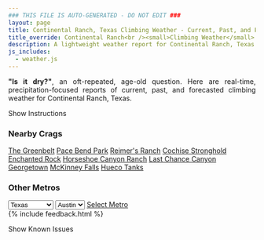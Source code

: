 ```yaml
---
### THIS FILE IS AUTO-GENERATED - DO NOT EDIT ###
layout: page
title: Continental Ranch, Texas Climbing Weather - Current, Past, and Forecasted Report
title_override: Continental Ranch<br /><small>Climbing Weather</small>
description: A lightweight weather report for Continental Ranch, Texas. Optimized for slow internet connections.
js_includes:
  - weather.js
---
```


<section class="measure center lh-copy f5-ns f6 ph2 mv4" style="text-align: justify;">
<strong>"Is it dry?"</strong>, an oft-repeated, age-old question. Here are real-time,
precipitation-focused reports of current, past, and forecasted climbing weather for Continental Ranch, Texas.
</section>

<p id="settings-toggle" class="mw5 b center tc hover-light-red black-70 pointer">Show Instructions</p>
<section id="settings" class="overflow-hidden" style="display:none;">
    <div class="mv2 ph2 center">
        <div class="fn f6 tc pv2">
            <p class="measure lh-copy center"><strong>Show/hide hourly forecasts</strong> by clicking the desired day.</p>
            <hr class="mw5 p0 mv2 o-60 b0 bt b--light-red light-red bg-light-red">
            <p class="measure lh-copy center"><strong>Current and Past conditions</strong> are measured by the nearest weather station. <strong>Forecast conditions</strong> are calculated and polled separately.</p>
            <hr class="mw5 p0 mv2 o-60 b0 bt b--light-red light-red bg-light-red">
            <p class="measure lh-copy center"><strong>Having issues?</strong> Try <a id="clear-cache" class="no-underline relative fancy-link light-red hover-light-red" href="#">clearing the local cache</a>.</p>
            <hr class="mw5 p0 mv2 o-60 b0 bt b--light-red light-red bg-light-red">
            <p class="measure lh-copy center">Weather data sourced from <a class="no-underline fancy-link relative light-red" target="_blank" href="https://www.weather.gov/documentation/services-web-api">weather.gov</a>.</p>
        </div>
    </div>
</section>
<section id="weather" data-crag="continental-ranch-texas" class="mv4-ns mv3 ph2 center"></section>
<section id="nearby" class="tc lh-copy">
  <h3>Nearby Crags</h3>
<a class="nowrap no-underline fancy-link relative light-red mh3" href="/crags/the-greenbelt-texas-weather.html">The Greenbelt</a>
<a class="nowrap no-underline fancy-link relative light-red mh3" href="/crags/pace-bend-park-texas-weather.html">Pace Bend Park</a>
<a class="nowrap no-underline fancy-link relative light-red mh3" href="/crags/reimers-ranch-texas-weather.html">Reimer's Ranch</a>
<a class="nowrap no-underline fancy-link relative light-red mh3" href="/crags/cochise-stronghold-arizona-weather.html">Cochise Stronghold</a>
<a class="nowrap no-underline fancy-link relative light-red mh3" href="/crags/enchanted-rock-texas-weather.html">Enchanted Rock</a>
<a class="nowrap no-underline fancy-link relative light-red mh3" href="/crags/horseshoe-canyon-ranch-arkansas-weather.html">Horseshoe Canyon Ranch</a>
<a class="nowrap no-underline fancy-link relative light-red mh3" href="/crags/last-chance-canyon-new-mexico-weather.html">Last Chance Canyon</a>
<a class="nowrap no-underline fancy-link relative light-red mh3" href="/crags/georgetown-texas-weather.html">Georgetown</a>
<a class="nowrap no-underline fancy-link relative light-red mh3" href="/crags/mckinney-falls-texas-weather.html">McKinney Falls</a>
<a class="nowrap no-underline fancy-link relative light-red mh3" href="/crags/hueco-tanks-texas-weather.html">Hueco Tanks</a>
</section>
<section id="nearby" class="tc lh-copy">
  <h3>Other Metros</h3>
  <select class="ma1 bg-near-white pa2" id="stateSel">
    <option value="Texas" selected>Texas</option>
    <option value="Washington">Washington</option>
    <option value="Colorado">Colorado</option>
    <option value="Tennessee">Tennessee</option>
    <option value="Utah">Utah</option>
    <option value="California">California</option>
  </select>
  <select class="ma1 bg-near-white pa2" id="citySel">
    <option value="Austin" selected>Austin</option>
  </select>
  <a id="selectMetro" class="f6 link dim ph3 pv2 ma1 dib white bg-light-red" href="/crags/austin-texas-weather.html">Select Metro</a>
  <script>
    var states = [];
    states["Texas"] = "Austin"
    states["Washington"] = "Seattle"
    states["Colorado"] = "Denver"
    states["Tennessee"] = "Nashville"
    states["Utah"] = "Salt Lake City"
    states["California"] = "San Francisco|Los Angeles"
  </script>
</section>
{% include feedback.html %}
<p id="issues-toggle" class="mw5 b center tc hover-light-red black-70 pointer">Show Known Issues</p>
<section id="issues" class="overflow-hidden tc f6">
</section>

<script>
  var weekly_EWX_14_74 = {"updated":"2022-01-08T08:23:56+00:00","units":"us","forecastGenerator":"BaselineForecastGenerator","generatedAt":"2022-01-08T08:47:08+00:00","updateTime":"2022-01-08T08:23:56+00:00","validTimes":"2022-01-08T02:00:00+00:00/P8DT6H","elevation":{"unitCode":"wmoUnit:m","value":405.0792},"periods":[{"number":1,"name":"Overnight","startTime":"2022-01-08T02:00:00-06:00","endTime":"2022-01-08T06:00:00-06:00","isDaytime":false,"temperature":42,"temperatureUnit":"F","temperatureTrend":null,"windSpeed":"5 to 10 mph","windDirection":"SE","icon":"https://api.weather.gov/icons/land/night/bkn?size=medium","shortForecast":"Mostly Cloudy","detailedForecast":"Mostly cloudy, with a low around 42. Southeast wind 5 to 10 mph, with gusts as high as 20 mph."},{"number":2,"name":"Saturday","startTime":"2022-01-08T06:00:00-06:00","endTime":"2022-01-08T18:00:00-06:00","isDaytime":true,"temperature":72,"temperatureUnit":"F","temperatureTrend":null,"windSpeed":"0 to 5 mph","windDirection":"SSE","icon":"https://api.weather.gov/icons/land/day/sct?size=medium","shortForecast":"Mostly Sunny","detailedForecast":"Mostly sunny, with a high near 72. South southeast wind 0 to 5 mph."},{"number":3,"name":"Saturday Night","startTime":"2022-01-08T18:00:00-06:00","endTime":"2022-01-09T06:00:00-06:00","isDaytime":false,"temperature":43,"temperatureUnit":"F","temperatureTrend":null,"windSpeed":"0 to 5 mph","windDirection":"ENE","icon":"https://api.weather.gov/icons/land/night/sct?size=medium","shortForecast":"Partly Cloudy","detailedForecast":"Partly cloudy, with a low around 43. East northeast wind 0 to 5 mph."},{"number":4,"name":"Sunday","startTime":"2022-01-09T06:00:00-06:00","endTime":"2022-01-09T18:00:00-06:00","isDaytime":true,"temperature":66,"temperatureUnit":"F","temperatureTrend":null,"windSpeed":"5 to 15 mph","windDirection":"NNW","icon":"https://api.weather.gov/icons/land/day/sct?size=medium","shortForecast":"Mostly Sunny","detailedForecast":"Mostly sunny, with a high near 66. North northwest wind 5 to 15 mph, with gusts as high as 25 mph."},{"number":5,"name":"Sunday Night","startTime":"2022-01-09T18:00:00-06:00","endTime":"2022-01-10T06:00:00-06:00","isDaytime":false,"temperature":38,"temperatureUnit":"F","temperatureTrend":null,"windSpeed":"10 to 15 mph","windDirection":"N","icon":"https://api.weather.gov/icons/land/night/bkn?size=medium","shortForecast":"Mostly Cloudy","detailedForecast":"Mostly cloudy, with a low around 38. North wind 10 to 15 mph, with gusts as high as 20 mph."},{"number":6,"name":"Monday","startTime":"2022-01-10T06:00:00-06:00","endTime":"2022-01-10T18:00:00-06:00","isDaytime":true,"temperature":59,"temperatureUnit":"F","temperatureTrend":null,"windSpeed":"5 to 10 mph","windDirection":"N","icon":"https://api.weather.gov/icons/land/day/bkn?size=medium","shortForecast":"Partly Sunny","detailedForecast":"Partly sunny, with a high near 59. North wind 5 to 10 mph."},{"number":7,"name":"Monday Night","startTime":"2022-01-10T18:00:00-06:00","endTime":"2022-01-11T06:00:00-06:00","isDaytime":false,"temperature":36,"temperatureUnit":"F","temperatureTrend":null,"windSpeed":"5 mph","windDirection":"ENE","icon":"https://api.weather.gov/icons/land/night/sct?size=medium","shortForecast":"Partly Cloudy","detailedForecast":"Partly cloudy, with a low around 36. East northeast wind around 5 mph."},{"number":8,"name":"Tuesday","startTime":"2022-01-11T06:00:00-06:00","endTime":"2022-01-11T18:00:00-06:00","isDaytime":true,"temperature":60,"temperatureUnit":"F","temperatureTrend":null,"windSpeed":"5 to 15 mph","windDirection":"ESE","icon":"https://api.weather.gov/icons/land/day/bkn?size=medium","shortForecast":"Partly Sunny","detailedForecast":"Partly sunny, with a high near 60. East southeast wind 5 to 15 mph, with gusts as high as 25 mph."},{"number":9,"name":"Tuesday Night","startTime":"2022-01-11T18:00:00-06:00","endTime":"2022-01-12T06:00:00-06:00","isDaytime":false,"temperature":41,"temperatureUnit":"F","temperatureTrend":null,"windSpeed":"10 to 15 mph","windDirection":"SE","icon":"https://api.weather.gov/icons/land/night/bkn?size=medium","shortForecast":"Mostly Cloudy","detailedForecast":"Mostly cloudy, with a low around 41. Southeast wind 10 to 15 mph, with gusts as high as 20 mph."},{"number":10,"name":"Wednesday","startTime":"2022-01-12T06:00:00-06:00","endTime":"2022-01-12T18:00:00-06:00","isDaytime":true,"temperature":64,"temperatureUnit":"F","temperatureTrend":null,"windSpeed":"10 to 15 mph","windDirection":"SE","icon":"https://api.weather.gov/icons/land/day/bkn/rain_showers,20?size=medium","shortForecast":"Partly Sunny then Slight Chance Rain Showers","detailedForecast":"A slight chance of rain showers after noon. Partly sunny, with a high near 64. Chance of precipitation is 20%."},{"number":11,"name":"Wednesday Night","startTime":"2022-01-12T18:00:00-06:00","endTime":"2022-01-13T06:00:00-06:00","isDaytime":false,"temperature":49,"temperatureUnit":"F","temperatureTrend":null,"windSpeed":"5 to 10 mph","windDirection":"SE","icon":"https://api.weather.gov/icons/land/night/rain_showers,20?size=medium","shortForecast":"Slight Chance Rain Showers","detailedForecast":"A slight chance of rain showers. Mostly cloudy, with a low around 49. Chance of precipitation is 20%."},{"number":12,"name":"Thursday","startTime":"2022-01-13T06:00:00-06:00","endTime":"2022-01-13T18:00:00-06:00","isDaytime":true,"temperature":68,"temperatureUnit":"F","temperatureTrend":null,"windSpeed":"5 to 10 mph","windDirection":"SSE","icon":"https://api.weather.gov/icons/land/day/rain_showers,20/sct?size=medium","shortForecast":"Slight Chance Rain Showers then Mostly Sunny","detailedForecast":"A slight chance of rain showers before noon. Mostly sunny, with a high near 68. Chance of precipitation is 20%."},{"number":13,"name":"Thursday Night","startTime":"2022-01-13T18:00:00-06:00","endTime":"2022-01-14T06:00:00-06:00","isDaytime":false,"temperature":44,"temperatureUnit":"F","temperatureTrend":null,"windSpeed":"5 to 10 mph","windDirection":"SSW","icon":"https://api.weather.gov/icons/land/night/sct?size=medium","shortForecast":"Partly Cloudy","detailedForecast":"Partly cloudy, with a low around 44."},{"number":14,"name":"Friday","startTime":"2022-01-14T06:00:00-06:00","endTime":"2022-01-14T18:00:00-06:00","isDaytime":true,"temperature":72,"temperatureUnit":"F","temperatureTrend":null,"windSpeed":"5 to 10 mph","windDirection":"NW","icon":"https://api.weather.gov/icons/land/day/sct?size=medium","shortForecast":"Mostly Sunny","detailedForecast":"Mostly sunny, with a high near 72."}]}
  var hourly_EWX_14_74 = {"@context":["https://geojson.org/geojson-ld/geojson-context.jsonld",{"@version":"1.1","wx":"https://api.weather.gov/ontology#","geo":"http://www.opengis.net/ont/geosparql#","unit":"http://codes.wmo.int/common/unit/","@vocab":"https://api.weather.gov/ontology#"}],"type":"Feature","geometry":{"type":"Polygon","coordinates":[[[-101.4416929,29.8089287],[-101.4404477,29.7862003],[-101.414287,29.787277500000002],[-101.41552730000001,29.810006],[-101.4416929,29.8089287]]]},"properties":{"updated":"2022-01-08T08:23:56+00:00","units":"us","forecastGenerator":"HourlyForecastGenerator","generatedAt":"2022-01-08T08:47:09+00:00","updateTime":"2022-01-08T08:23:56+00:00","validTimes":"2022-01-08T02:00:00+00:00/P8DT6H","elevation":{"unitCode":"wmoUnit:m","value":405.0792},"periods":[{"number":1,"name":"","startTime":"2022-01-08T02:00:00-06:00","endTime":"2022-01-08T03:00:00-06:00","isDaytime":false,"temperature":44,"temperatureUnit":"F","temperatureTrend":null,"windSpeed":"10 mph","windDirection":"SE","icon":"https://api.weather.gov/icons/land/night/bkn?size=small","shortForecast":"Mostly Cloudy","detailedForecast":""},{"number":2,"name":"","startTime":"2022-01-08T03:00:00-06:00","endTime":"2022-01-08T04:00:00-06:00","isDaytime":false,"temperature":43,"temperatureUnit":"F","temperatureTrend":null,"windSpeed":"10 mph","windDirection":"SE","icon":"https://api.weather.gov/icons/land/night/bkn?size=small","shortForecast":"Mostly Cloudy","detailedForecast":""},{"number":3,"name":"","startTime":"2022-01-08T04:00:00-06:00","endTime":"2022-01-08T05:00:00-06:00","isDaytime":false,"temperature":44,"temperatureUnit":"F","temperatureTrend":null,"windSpeed":"10 mph","windDirection":"SE","icon":"https://api.weather.gov/icons/land/night/bkn?size=small","shortForecast":"Mostly Cloudy","detailedForecast":""},{"number":4,"name":"","startTime":"2022-01-08T05:00:00-06:00","endTime":"2022-01-08T06:00:00-06:00","isDaytime":false,"temperature":44,"temperatureUnit":"F","temperatureTrend":null,"windSpeed":"5 mph","windDirection":"ESE","icon":"https://api.weather.gov/icons/land/night/bkn?size=small","shortForecast":"Mostly Cloudy","detailedForecast":""},{"number":5,"name":"","startTime":"2022-01-08T06:00:00-06:00","endTime":"2022-01-08T07:00:00-06:00","isDaytime":true,"temperature":44,"temperatureUnit":"F","temperatureTrend":null,"windSpeed":"5 mph","windDirection":"E","icon":"https://api.weather.gov/icons/land/day/bkn?size=small","shortForecast":"Mostly Cloudy","detailedForecast":""},{"number":6,"name":"","startTime":"2022-01-08T07:00:00-06:00","endTime":"2022-01-08T08:00:00-06:00","isDaytime":true,"temperature":44,"temperatureUnit":"F","temperatureTrend":null,"windSpeed":"5 mph","windDirection":"E","icon":"https://api.weather.gov/icons/land/day/bkn?size=small","shortForecast":"Mostly Cloudy","detailedForecast":""},{"number":7,"name":"","startTime":"2022-01-08T08:00:00-06:00","endTime":"2022-01-08T09:00:00-06:00","isDaytime":true,"temperature":44,"temperatureUnit":"F","temperatureTrend":null,"windSpeed":"5 mph","windDirection":"N","icon":"https://api.weather.gov/icons/land/day/bkn?size=small","shortForecast":"Mostly Cloudy","detailedForecast":""},{"number":8,"name":"","startTime":"2022-01-08T09:00:00-06:00","endTime":"2022-01-08T10:00:00-06:00","isDaytime":true,"temperature":46,"temperatureUnit":"F","temperatureTrend":null,"windSpeed":"5 mph","windDirection":"S","icon":"https://api.weather.gov/icons/land/day/bkn?size=small","shortForecast":"Partly Sunny","detailedForecast":""},{"number":9,"name":"","startTime":"2022-01-08T10:00:00-06:00","endTime":"2022-01-08T11:00:00-06:00","isDaytime":true,"temperature":48,"temperatureUnit":"F","temperatureTrend":null,"windSpeed":"0 mph","windDirection":"SSE","icon":"https://api.weather.gov/icons/land/day/bkn?size=small","shortForecast":"Mostly Cloudy","detailedForecast":""},{"number":10,"name":"","startTime":"2022-01-08T11:00:00-06:00","endTime":"2022-01-08T12:00:00-06:00","isDaytime":true,"temperature":52,"temperatureUnit":"F","temperatureTrend":null,"windSpeed":"5 mph","windDirection":"S","icon":"https://api.weather.gov/icons/land/day/bkn?size=small","shortForecast":"Partly Sunny","detailedForecast":""},{"number":11,"name":"","startTime":"2022-01-08T12:00:00-06:00","endTime":"2022-01-08T13:00:00-06:00","isDaytime":true,"temperature":57,"temperatureUnit":"F","temperatureTrend":null,"windSpeed":"5 mph","windDirection":"S","icon":"https://api.weather.gov/icons/land/day/few?size=small","shortForecast":"Sunny","detailedForecast":""},{"number":12,"name":"","startTime":"2022-01-08T13:00:00-06:00","endTime":"2022-01-08T14:00:00-06:00","isDaytime":true,"temperature":62,"temperatureUnit":"F","temperatureTrend":null,"windSpeed":"5 mph","windDirection":"S","icon":"https://api.weather.gov/icons/land/day/few?size=small","shortForecast":"Sunny","detailedForecast":""},{"number":13,"name":"","startTime":"2022-01-08T14:00:00-06:00","endTime":"2022-01-08T15:00:00-06:00","isDaytime":true,"temperature":65,"temperatureUnit":"F","temperatureTrend":null,"windSpeed":"5 mph","windDirection":"S","icon":"https://api.weather.gov/icons/land/day/few?size=small","shortForecast":"Sunny","detailedForecast":""},{"number":14,"name":"","startTime":"2022-01-08T15:00:00-06:00","endTime":"2022-01-08T16:00:00-06:00","isDaytime":true,"temperature":69,"temperatureUnit":"F","temperatureTrend":null,"windSpeed":"5 mph","windDirection":"S","icon":"https://api.weather.gov/icons/land/day/few?size=small","shortForecast":"Sunny","detailedForecast":""},{"number":15,"name":"","startTime":"2022-01-08T16:00:00-06:00","endTime":"2022-01-08T17:00:00-06:00","isDaytime":true,"temperature":71,"temperatureUnit":"F","temperatureTrend":null,"windSpeed":"5 mph","windDirection":"SSE","icon":"https://api.weather.gov/icons/land/day/sct?size=small","shortForecast":"Mostly Sunny","detailedForecast":""},{"number":16,"name":"","startTime":"2022-01-08T17:00:00-06:00","endTime":"2022-01-08T18:00:00-06:00","isDaytime":true,"temperature":70,"temperatureUnit":"F","temperatureTrend":null,"windSpeed":"5 mph","windDirection":"SSE","icon":"https://api.weather.gov/icons/land/day/sct?size=small","shortForecast":"Mostly Sunny","detailedForecast":""},{"number":17,"name":"","startTime":"2022-01-08T18:00:00-06:00","endTime":"2022-01-08T19:00:00-06:00","isDaytime":false,"temperature":66,"temperatureUnit":"F","temperatureTrend":null,"windSpeed":"5 mph","windDirection":"SSE","icon":"https://api.weather.gov/icons/land/night/few?size=small","shortForecast":"Mostly Clear","detailedForecast":""},{"number":18,"name":"","startTime":"2022-01-08T19:00:00-06:00","endTime":"2022-01-08T20:00:00-06:00","isDaytime":false,"temperature":61,"temperatureUnit":"F","temperatureTrend":null,"windSpeed":"0 mph","windDirection":"SSE","icon":"https://api.weather.gov/icons/land/night/few?size=small","shortForecast":"Mostly Clear","detailedForecast":""},{"number":19,"name":"","startTime":"2022-01-08T20:00:00-06:00","endTime":"2022-01-08T21:00:00-06:00","isDaytime":false,"temperature":59,"temperatureUnit":"F","temperatureTrend":null,"windSpeed":"0 mph","windDirection":"SE","icon":"https://api.weather.gov/icons/land/night/few?size=small","shortForecast":"Mostly Clear","detailedForecast":""},{"number":20,"name":"","startTime":"2022-01-08T21:00:00-06:00","endTime":"2022-01-08T22:00:00-06:00","isDaytime":false,"temperature":57,"temperatureUnit":"F","temperatureTrend":null,"windSpeed":"5 mph","windDirection":"SE","icon":"https://api.weather.gov/icons/land/night/few?size=small","shortForecast":"Mostly Clear","detailedForecast":""},{"number":21,"name":"","startTime":"2022-01-08T22:00:00-06:00","endTime":"2022-01-08T23:00:00-06:00","isDaytime":false,"temperature":55,"temperatureUnit":"F","temperatureTrend":null,"windSpeed":"0 mph","windDirection":"ESE","icon":"https://api.weather.gov/icons/land/night/few?size=small","shortForecast":"Mostly Clear","detailedForecast":""},{"number":22,"name":"","startTime":"2022-01-08T23:00:00-06:00","endTime":"2022-01-09T00:00:00-06:00","isDaytime":false,"temperature":53,"temperatureUnit":"F","temperatureTrend":null,"windSpeed":"5 mph","windDirection":"E","icon":"https://api.weather.gov/icons/land/night/few?size=small","shortForecast":"Mostly Clear","detailedForecast":""},{"number":23,"name":"","startTime":"2022-01-09T00:00:00-06:00","endTime":"2022-01-09T01:00:00-06:00","isDaytime":false,"temperature":50,"temperatureUnit":"F","temperatureTrend":null,"windSpeed":"0 mph","windDirection":"ENE","icon":"https://api.weather.gov/icons/land/night/few?size=small","shortForecast":"Mostly Clear","detailedForecast":""},{"number":24,"name":"","startTime":"2022-01-09T01:00:00-06:00","endTime":"2022-01-09T02:00:00-06:00","isDaytime":false,"temperature":48,"temperatureUnit":"F","temperatureTrend":null,"windSpeed":"0 mph","windDirection":"NE","icon":"https://api.weather.gov/icons/land/night/few?size=small","shortForecast":"Mostly Clear","detailedForecast":""},{"number":25,"name":"","startTime":"2022-01-09T02:00:00-06:00","endTime":"2022-01-09T03:00:00-06:00","isDaytime":false,"temperature":48,"temperatureUnit":"F","temperatureTrend":null,"windSpeed":"0 mph","windDirection":"N","icon":"https://api.weather.gov/icons/land/night/few?size=small","shortForecast":"Mostly Clear","detailedForecast":""},{"number":26,"name":"","startTime":"2022-01-09T03:00:00-06:00","endTime":"2022-01-09T04:00:00-06:00","isDaytime":false,"temperature":47,"temperatureUnit":"F","temperatureTrend":null,"windSpeed":"5 mph","windDirection":"N","icon":"https://api.weather.gov/icons/land/night/sct?size=small","shortForecast":"Partly Cloudy","detailedForecast":""},{"number":27,"name":"","startTime":"2022-01-09T04:00:00-06:00","endTime":"2022-01-09T05:00:00-06:00","isDaytime":false,"temperature":47,"temperatureUnit":"F","temperatureTrend":null,"windSpeed":"5 mph","windDirection":"N","icon":"https://api.weather.gov/icons/land/night/sct?size=small","shortForecast":"Partly Cloudy","detailedForecast":""},{"number":28,"name":"","startTime":"2022-01-09T05:00:00-06:00","endTime":"2022-01-09T06:00:00-06:00","isDaytime":false,"temperature":44,"temperatureUnit":"F","temperatureTrend":null,"windSpeed":"5 mph","windDirection":"N","icon":"https://api.weather.gov/icons/land/night/sct?size=small","shortForecast":"Partly Cloudy","detailedForecast":""},{"number":29,"name":"","startTime":"2022-01-09T06:00:00-06:00","endTime":"2022-01-09T07:00:00-06:00","isDaytime":true,"temperature":44,"temperatureUnit":"F","temperatureTrend":null,"windSpeed":"5 mph","windDirection":"NNW","icon":"https://api.weather.gov/icons/land/day/sct?size=small","shortForecast":"Mostly Sunny","detailedForecast":""},{"number":30,"name":"","startTime":"2022-01-09T07:00:00-06:00","endTime":"2022-01-09T08:00:00-06:00","isDaytime":true,"temperature":43,"temperatureUnit":"F","temperatureTrend":null,"windSpeed":"5 mph","windDirection":"NW","icon":"https://api.weather.gov/icons/land/day/bkn?size=small","shortForecast":"Partly Sunny","detailedForecast":""},{"number":31,"name":"","startTime":"2022-01-09T08:00:00-06:00","endTime":"2022-01-09T09:00:00-06:00","isDaytime":true,"temperature":44,"temperatureUnit":"F","temperatureTrend":null,"windSpeed":"5 mph","windDirection":"NNW","icon":"https://api.weather.gov/icons/land/day/sct?size=small","shortForecast":"Mostly Sunny","detailedForecast":""},{"number":32,"name":"","startTime":"2022-01-09T09:00:00-06:00","endTime":"2022-01-09T10:00:00-06:00","isDaytime":true,"temperature":48,"temperatureUnit":"F","temperatureTrend":null,"windSpeed":"5 mph","windDirection":"NNW","icon":"https://api.weather.gov/icons/land/day/sct?size=small","shortForecast":"Mostly Sunny","detailedForecast":""},{"number":33,"name":"","startTime":"2022-01-09T10:00:00-06:00","endTime":"2022-01-09T11:00:00-06:00","isDaytime":true,"temperature":55,"temperatureUnit":"F","temperatureTrend":null,"windSpeed":"10 mph","windDirection":"NNW","icon":"https://api.weather.gov/icons/land/day/few?size=small","shortForecast":"Sunny","detailedForecast":""},{"number":34,"name":"","startTime":"2022-01-09T11:00:00-06:00","endTime":"2022-01-09T12:00:00-06:00","isDaytime":true,"temperature":60,"temperatureUnit":"F","temperatureTrend":null,"windSpeed":"15 mph","windDirection":"N","icon":"https://api.weather.gov/icons/land/day/sct?size=small","shortForecast":"Mostly Sunny","detailedForecast":""},{"number":35,"name":"","startTime":"2022-01-09T12:00:00-06:00","endTime":"2022-01-09T13:00:00-06:00","isDaytime":true,"temperature":63,"temperatureUnit":"F","temperatureTrend":null,"windSpeed":"15 mph","windDirection":"N","icon":"https://api.weather.gov/icons/land/day/sct?size=small","shortForecast":"Mostly Sunny","detailedForecast":""},{"number":36,"name":"","startTime":"2022-01-09T13:00:00-06:00","endTime":"2022-01-09T14:00:00-06:00","isDaytime":true,"temperature":65,"temperatureUnit":"F","temperatureTrend":null,"windSpeed":"15 mph","windDirection":"N","icon":"https://api.weather.gov/icons/land/day/sct?size=small","shortForecast":"Mostly Sunny","detailedForecast":""},{"number":37,"name":"","startTime":"2022-01-09T14:00:00-06:00","endTime":"2022-01-09T15:00:00-06:00","isDaytime":true,"temperature":66,"temperatureUnit":"F","temperatureTrend":null,"windSpeed":"15 mph","windDirection":"N","icon":"https://api.weather.gov/icons/land/day/sct?size=small","shortForecast":"Mostly Sunny","detailedForecast":""},{"number":38,"name":"","startTime":"2022-01-09T15:00:00-06:00","endTime":"2022-01-09T16:00:00-06:00","isDaytime":true,"temperature":66,"temperatureUnit":"F","temperatureTrend":null,"windSpeed":"15 mph","windDirection":"N","icon":"https://api.weather.gov/icons/land/day/sct?size=small","shortForecast":"Mostly Sunny","detailedForecast":""},{"number":39,"name":"","startTime":"2022-01-09T16:00:00-06:00","endTime":"2022-01-09T17:00:00-06:00","isDaytime":true,"temperature":65,"temperatureUnit":"F","temperatureTrend":null,"windSpeed":"15 mph","windDirection":"N","icon":"https://api.weather.gov/icons/land/day/sct?size=small","shortForecast":"Mostly Sunny","detailedForecast":""},{"number":40,"name":"","startTime":"2022-01-09T17:00:00-06:00","endTime":"2022-01-09T18:00:00-06:00","isDaytime":true,"temperature":62,"temperatureUnit":"F","temperatureTrend":null,"windSpeed":"15 mph","windDirection":"N","icon":"https://api.weather.gov/icons/land/day/sct?size=small","shortForecast":"Mostly Sunny","detailedForecast":""},{"number":41,"name":"","startTime":"2022-01-09T18:00:00-06:00","endTime":"2022-01-09T19:00:00-06:00","isDaytime":false,"temperature":57,"temperatureUnit":"F","temperatureTrend":null,"windSpeed":"15 mph","windDirection":"N","icon":"https://api.weather.gov/icons/land/night/sct?size=small","shortForecast":"Partly Cloudy","detailedForecast":""},{"number":42,"name":"","startTime":"2022-01-09T19:00:00-06:00","endTime":"2022-01-09T20:00:00-06:00","isDaytime":false,"temperature":54,"temperatureUnit":"F","temperatureTrend":null,"windSpeed":"15 mph","windDirection":"N","icon":"https://api.weather.gov/icons/land/night/sct?size=small","shortForecast":"Partly Cloudy","detailedForecast":""},{"number":43,"name":"","startTime":"2022-01-09T20:00:00-06:00","endTime":"2022-01-09T21:00:00-06:00","isDaytime":false,"temperature":52,"temperatureUnit":"F","temperatureTrend":null,"windSpeed":"15 mph","windDirection":"N","icon":"https://api.weather.gov/icons/land/night/sct?size=small","shortForecast":"Partly Cloudy","detailedForecast":""},{"number":44,"name":"","startTime":"2022-01-09T21:00:00-06:00","endTime":"2022-01-09T22:00:00-06:00","isDaytime":false,"temperature":49,"temperatureUnit":"F","temperatureTrend":null,"windSpeed":"10 mph","windDirection":"N","icon":"https://api.weather.gov/icons/land/night/sct?size=small","shortForecast":"Partly Cloudy","detailedForecast":""},{"number":45,"name":"","startTime":"2022-01-09T22:00:00-06:00","endTime":"2022-01-09T23:00:00-06:00","isDaytime":false,"temperature":47,"temperatureUnit":"F","temperatureTrend":null,"windSpeed":"10 mph","windDirection":"N","icon":"https://api.weather.gov/icons/land/night/sct?size=small","shortForecast":"Partly Cloudy","detailedForecast":""},{"number":46,"name":"","startTime":"2022-01-09T23:00:00-06:00","endTime":"2022-01-10T00:00:00-06:00","isDaytime":false,"temperature":45,"temperatureUnit":"F","temperatureTrend":null,"windSpeed":"10 mph","windDirection":"N","icon":"https://api.weather.gov/icons/land/night/sct?size=small","shortForecast":"Partly Cloudy","detailedForecast":""},{"number":47,"name":"","startTime":"2022-01-10T00:00:00-06:00","endTime":"2022-01-10T01:00:00-06:00","isDaytime":false,"temperature":44,"temperatureUnit":"F","temperatureTrend":null,"windSpeed":"10 mph","windDirection":"N","icon":"https://api.weather.gov/icons/land/night/sct?size=small","shortForecast":"Partly Cloudy","detailedForecast":""},{"number":48,"name":"","startTime":"2022-01-10T01:00:00-06:00","endTime":"2022-01-10T02:00:00-06:00","isDaytime":false,"temperature":42,"temperatureUnit":"F","temperatureTrend":null,"windSpeed":"10 mph","windDirection":"N","icon":"https://api.weather.gov/icons/land/night/bkn?size=small","shortForecast":"Mostly Cloudy","detailedForecast":""},{"number":49,"name":"","startTime":"2022-01-10T02:00:00-06:00","endTime":"2022-01-10T03:00:00-06:00","isDaytime":false,"temperature":41,"temperatureUnit":"F","temperatureTrend":null,"windSpeed":"10 mph","windDirection":"N","icon":"https://api.weather.gov/icons/land/night/bkn?size=small","shortForecast":"Mostly Cloudy","detailedForecast":""},{"number":50,"name":"","startTime":"2022-01-10T03:00:00-06:00","endTime":"2022-01-10T04:00:00-06:00","isDaytime":false,"temperature":40,"temperatureUnit":"F","temperatureTrend":null,"windSpeed":"10 mph","windDirection":"NNW","icon":"https://api.weather.gov/icons/land/night/bkn?size=small","shortForecast":"Mostly Cloudy","detailedForecast":""},{"number":51,"name":"","startTime":"2022-01-10T04:00:00-06:00","endTime":"2022-01-10T05:00:00-06:00","isDaytime":false,"temperature":40,"temperatureUnit":"F","temperatureTrend":null,"windSpeed":"10 mph","windDirection":"NNW","icon":"https://api.weather.gov/icons/land/night/bkn?size=small","shortForecast":"Mostly Cloudy","detailedForecast":""},{"number":52,"name":"","startTime":"2022-01-10T05:00:00-06:00","endTime":"2022-01-10T06:00:00-06:00","isDaytime":false,"temperature":39,"temperatureUnit":"F","temperatureTrend":null,"windSpeed":"10 mph","windDirection":"NNW","icon":"https://api.weather.gov/icons/land/night/bkn?size=small","shortForecast":"Mostly Cloudy","detailedForecast":""},{"number":53,"name":"","startTime":"2022-01-10T06:00:00-06:00","endTime":"2022-01-10T07:00:00-06:00","isDaytime":true,"temperature":39,"temperatureUnit":"F","temperatureTrend":null,"windSpeed":"10 mph","windDirection":"NNW","icon":"https://api.weather.gov/icons/land/day/bkn?size=small","shortForecast":"Partly Sunny","detailedForecast":""},{"number":54,"name":"","startTime":"2022-01-10T07:00:00-06:00","endTime":"2022-01-10T08:00:00-06:00","isDaytime":true,"temperature":39,"temperatureUnit":"F","temperatureTrend":null,"windSpeed":"10 mph","windDirection":"NNW","icon":"https://api.weather.gov/icons/land/day/bkn?size=small","shortForecast":"Partly Sunny","detailedForecast":""},{"number":55,"name":"","startTime":"2022-01-10T08:00:00-06:00","endTime":"2022-01-10T09:00:00-06:00","isDaytime":true,"temperature":39,"temperatureUnit":"F","temperatureTrend":null,"windSpeed":"10 mph","windDirection":"NNW","icon":"https://api.weather.gov/icons/land/day/bkn?size=small","shortForecast":"Partly Sunny","detailedForecast":""},{"number":56,"name":"","startTime":"2022-01-10T09:00:00-06:00","endTime":"2022-01-10T10:00:00-06:00","isDaytime":true,"temperature":41,"temperatureUnit":"F","temperatureTrend":null,"windSpeed":"10 mph","windDirection":"NNW","icon":"https://api.weather.gov/icons/land/day/bkn?size=small","shortForecast":"Partly Sunny","detailedForecast":""},{"number":57,"name":"","startTime":"2022-01-10T10:00:00-06:00","endTime":"2022-01-10T11:00:00-06:00","isDaytime":true,"temperature":43,"temperatureUnit":"F","temperatureTrend":null,"windSpeed":"10 mph","windDirection":"NNW","icon":"https://api.weather.gov/icons/land/day/bkn?size=small","shortForecast":"Partly Sunny","detailedForecast":""},{"number":58,"name":"","startTime":"2022-01-10T11:00:00-06:00","endTime":"2022-01-10T12:00:00-06:00","isDaytime":true,"temperature":47,"temperatureUnit":"F","temperatureTrend":null,"windSpeed":"10 mph","windDirection":"N","icon":"https://api.weather.gov/icons/land/day/bkn?size=small","shortForecast":"Partly Sunny","detailedForecast":""},{"number":59,"name":"","startTime":"2022-01-10T12:00:00-06:00","endTime":"2022-01-10T13:00:00-06:00","isDaytime":true,"temperature":50,"temperatureUnit":"F","temperatureTrend":null,"windSpeed":"10 mph","windDirection":"N","icon":"https://api.weather.gov/icons/land/day/bkn?size=small","shortForecast":"Partly Sunny","detailedForecast":""},{"number":60,"name":"","startTime":"2022-01-10T13:00:00-06:00","endTime":"2022-01-10T14:00:00-06:00","isDaytime":true,"temperature":53,"temperatureUnit":"F","temperatureTrend":null,"windSpeed":"10 mph","windDirection":"N","icon":"https://api.weather.gov/icons/land/day/bkn?size=small","shortForecast":"Partly Sunny","detailedForecast":""},{"number":61,"name":"","startTime":"2022-01-10T14:00:00-06:00","endTime":"2022-01-10T15:00:00-06:00","isDaytime":true,"temperature":55,"temperatureUnit":"F","temperatureTrend":null,"windSpeed":"10 mph","windDirection":"N","icon":"https://api.weather.gov/icons/land/day/sct?size=small","shortForecast":"Mostly Sunny","detailedForecast":""},{"number":62,"name":"","startTime":"2022-01-10T15:00:00-06:00","endTime":"2022-01-10T16:00:00-06:00","isDaytime":true,"temperature":56,"temperatureUnit":"F","temperatureTrend":null,"windSpeed":"10 mph","windDirection":"NNE","icon":"https://api.weather.gov/icons/land/day/sct?size=small","shortForecast":"Mostly Sunny","detailedForecast":""},{"number":63,"name":"","startTime":"2022-01-10T16:00:00-06:00","endTime":"2022-01-10T17:00:00-06:00","isDaytime":true,"temperature":56,"temperatureUnit":"F","temperatureTrend":null,"windSpeed":"5 mph","windDirection":"NNE","icon":"https://api.weather.gov/icons/land/day/sct?size=small","shortForecast":"Mostly Sunny","detailedForecast":""},{"number":64,"name":"","startTime":"2022-01-10T17:00:00-06:00","endTime":"2022-01-10T18:00:00-06:00","isDaytime":true,"temperature":55,"temperatureUnit":"F","temperatureTrend":null,"windSpeed":"5 mph","windDirection":"NE","icon":"https://api.weather.gov/icons/land/day/sct?size=small","shortForecast":"Mostly Sunny","detailedForecast":""},{"number":65,"name":"","startTime":"2022-01-10T18:00:00-06:00","endTime":"2022-01-10T19:00:00-06:00","isDaytime":false,"temperature":54,"temperatureUnit":"F","temperatureTrend":null,"windSpeed":"5 mph","windDirection":"NE","icon":"https://api.weather.gov/icons/land/night/sct?size=small","shortForecast":"Partly Cloudy","detailedForecast":""},{"number":66,"name":"","startTime":"2022-01-10T19:00:00-06:00","endTime":"2022-01-10T20:00:00-06:00","isDaytime":false,"temperature":52,"temperatureUnit":"F","temperatureTrend":null,"windSpeed":"5 mph","windDirection":"NE","icon":"https://api.weather.gov/icons/land/night/sct?size=small","shortForecast":"Partly Cloudy","detailedForecast":""},{"number":67,"name":"","startTime":"2022-01-10T20:00:00-06:00","endTime":"2022-01-10T21:00:00-06:00","isDaytime":false,"temperature":50,"temperatureUnit":"F","temperatureTrend":null,"windSpeed":"5 mph","windDirection":"ENE","icon":"https://api.weather.gov/icons/land/night/sct?size=small","shortForecast":"Partly Cloudy","detailedForecast":""},{"number":68,"name":"","startTime":"2022-01-10T21:00:00-06:00","endTime":"2022-01-10T22:00:00-06:00","isDaytime":false,"temperature":48,"temperatureUnit":"F","temperatureTrend":null,"windSpeed":"5 mph","windDirection":"ENE","icon":"https://api.weather.gov/icons/land/night/sct?size=small","shortForecast":"Partly Cloudy","detailedForecast":""},{"number":69,"name":"","startTime":"2022-01-10T22:00:00-06:00","endTime":"2022-01-10T23:00:00-06:00","isDaytime":false,"temperature":46,"temperatureUnit":"F","temperatureTrend":null,"windSpeed":"5 mph","windDirection":"ENE","icon":"https://api.weather.gov/icons/land/night/sct?size=small","shortForecast":"Partly Cloudy","detailedForecast":""},{"number":70,"name":"","startTime":"2022-01-10T23:00:00-06:00","endTime":"2022-01-11T00:00:00-06:00","isDaytime":false,"temperature":45,"temperatureUnit":"F","temperatureTrend":null,"windSpeed":"5 mph","windDirection":"E","icon":"https://api.weather.gov/icons/land/night/sct?size=small","shortForecast":"Partly Cloudy","detailedForecast":""},{"number":71,"name":"","startTime":"2022-01-11T00:00:00-06:00","endTime":"2022-01-11T01:00:00-06:00","isDaytime":false,"temperature":43,"temperatureUnit":"F","temperatureTrend":null,"windSpeed":"5 mph","windDirection":"E","icon":"https://api.weather.gov/icons/land/night/sct?size=small","shortForecast":"Partly Cloudy","detailedForecast":""},{"number":72,"name":"","startTime":"2022-01-11T01:00:00-06:00","endTime":"2022-01-11T02:00:00-06:00","isDaytime":false,"temperature":42,"temperatureUnit":"F","temperatureTrend":null,"windSpeed":"5 mph","windDirection":"E","icon":"https://api.weather.gov/icons/land/night/sct?size=small","shortForecast":"Partly Cloudy","detailedForecast":""},{"number":73,"name":"","startTime":"2022-01-11T02:00:00-06:00","endTime":"2022-01-11T03:00:00-06:00","isDaytime":false,"temperature":40,"temperatureUnit":"F","temperatureTrend":null,"windSpeed":"5 mph","windDirection":"E","icon":"https://api.weather.gov/icons/land/night/sct?size=small","shortForecast":"Partly Cloudy","detailedForecast":""},{"number":74,"name":"","startTime":"2022-01-11T03:00:00-06:00","endTime":"2022-01-11T04:00:00-06:00","isDaytime":false,"temperature":39,"temperatureUnit":"F","temperatureTrend":null,"windSpeed":"5 mph","windDirection":"E","icon":"https://api.weather.gov/icons/land/night/sct?size=small","shortForecast":"Partly Cloudy","detailedForecast":""},{"number":75,"name":"","startTime":"2022-01-11T04:00:00-06:00","endTime":"2022-01-11T05:00:00-06:00","isDaytime":false,"temperature":38,"temperatureUnit":"F","temperatureTrend":null,"windSpeed":"5 mph","windDirection":"E","icon":"https://api.weather.gov/icons/land/night/sct?size=small","shortForecast":"Partly Cloudy","detailedForecast":""},{"number":76,"name":"","startTime":"2022-01-11T05:00:00-06:00","endTime":"2022-01-11T06:00:00-06:00","isDaytime":false,"temperature":37,"temperatureUnit":"F","temperatureTrend":null,"windSpeed":"5 mph","windDirection":"E","icon":"https://api.weather.gov/icons/land/night/bkn?size=small","shortForecast":"Mostly Cloudy","detailedForecast":""},{"number":77,"name":"","startTime":"2022-01-11T06:00:00-06:00","endTime":"2022-01-11T07:00:00-06:00","isDaytime":true,"temperature":37,"temperatureUnit":"F","temperatureTrend":null,"windSpeed":"5 mph","windDirection":"E","icon":"https://api.weather.gov/icons/land/day/bkn?size=small","shortForecast":"Partly Sunny","detailedForecast":""},{"number":78,"name":"","startTime":"2022-01-11T07:00:00-06:00","endTime":"2022-01-11T08:00:00-06:00","isDaytime":true,"temperature":38,"temperatureUnit":"F","temperatureTrend":null,"windSpeed":"5 mph","windDirection":"ESE","icon":"https://api.weather.gov/icons/land/day/bkn?size=small","shortForecast":"Partly Sunny","detailedForecast":""},{"number":79,"name":"","startTime":"2022-01-11T08:00:00-06:00","endTime":"2022-01-11T09:00:00-06:00","isDaytime":true,"temperature":39,"temperatureUnit":"F","temperatureTrend":null,"windSpeed":"5 mph","windDirection":"ESE","icon":"https://api.weather.gov/icons/land/day/bkn?size=small","shortForecast":"Partly Sunny","detailedForecast":""},{"number":80,"name":"","startTime":"2022-01-11T09:00:00-06:00","endTime":"2022-01-11T10:00:00-06:00","isDaytime":true,"temperature":41,"temperatureUnit":"F","temperatureTrend":null,"windSpeed":"10 mph","windDirection":"ESE","icon":"https://api.weather.gov/icons/land/day/sct?size=small","shortForecast":"Mostly Sunny","detailedForecast":""},{"number":81,"name":"","startTime":"2022-01-11T10:00:00-06:00","endTime":"2022-01-11T11:00:00-06:00","isDaytime":true,"temperature":44,"temperatureUnit":"F","temperatureTrend":null,"windSpeed":"10 mph","windDirection":"SE","icon":"https://api.weather.gov/icons/land/day/sct?size=small","shortForecast":"Mostly Sunny","detailedForecast":""},{"number":82,"name":"","startTime":"2022-01-11T11:00:00-06:00","endTime":"2022-01-11T12:00:00-06:00","isDaytime":true,"temperature":48,"temperatureUnit":"F","temperatureTrend":null,"windSpeed":"15 mph","windDirection":"SE","icon":"https://api.weather.gov/icons/land/day/sct?size=small","shortForecast":"Mostly Sunny","detailedForecast":""},{"number":83,"name":"","startTime":"2022-01-11T12:00:00-06:00","endTime":"2022-01-11T13:00:00-06:00","isDaytime":true,"temperature":52,"temperatureUnit":"F","temperatureTrend":null,"windSpeed":"15 mph","windDirection":"SE","icon":"https://api.weather.gov/icons/land/day/sct?size=small","shortForecast":"Mostly Sunny","detailedForecast":""},{"number":84,"name":"","startTime":"2022-01-11T13:00:00-06:00","endTime":"2022-01-11T14:00:00-06:00","isDaytime":true,"temperature":55,"temperatureUnit":"F","temperatureTrend":null,"windSpeed":"15 mph","windDirection":"SE","icon":"https://api.weather.gov/icons/land/day/sct?size=small","shortForecast":"Mostly Sunny","detailedForecast":""},{"number":85,"name":"","startTime":"2022-01-11T14:00:00-06:00","endTime":"2022-01-11T15:00:00-06:00","isDaytime":true,"temperature":57,"temperatureUnit":"F","temperatureTrend":null,"windSpeed":"15 mph","windDirection":"SE","icon":"https://api.weather.gov/icons/land/day/sct?size=small","shortForecast":"Mostly Sunny","detailedForecast":""},{"number":86,"name":"","startTime":"2022-01-11T15:00:00-06:00","endTime":"2022-01-11T16:00:00-06:00","isDaytime":true,"temperature":58,"temperatureUnit":"F","temperatureTrend":null,"windSpeed":"15 mph","windDirection":"SE","icon":"https://api.weather.gov/icons/land/day/sct?size=small","shortForecast":"Mostly Sunny","detailedForecast":""},{"number":87,"name":"","startTime":"2022-01-11T16:00:00-06:00","endTime":"2022-01-11T17:00:00-06:00","isDaytime":true,"temperature":57,"temperatureUnit":"F","temperatureTrend":null,"windSpeed":"15 mph","windDirection":"SE","icon":"https://api.weather.gov/icons/land/day/sct?size=small","shortForecast":"Mostly Sunny","detailedForecast":""},{"number":88,"name":"","startTime":"2022-01-11T17:00:00-06:00","endTime":"2022-01-11T18:00:00-06:00","isDaytime":true,"temperature":56,"temperatureUnit":"F","temperatureTrend":null,"windSpeed":"15 mph","windDirection":"SE","icon":"https://api.weather.gov/icons/land/day/bkn?size=small","shortForecast":"Partly Sunny","detailedForecast":""},{"number":89,"name":"","startTime":"2022-01-11T18:00:00-06:00","endTime":"2022-01-11T19:00:00-06:00","isDaytime":false,"temperature":54,"temperatureUnit":"F","temperatureTrend":null,"windSpeed":"15 mph","windDirection":"SE","icon":"https://api.weather.gov/icons/land/night/bkn?size=small","shortForecast":"Mostly Cloudy","detailedForecast":""},{"number":90,"name":"","startTime":"2022-01-11T19:00:00-06:00","endTime":"2022-01-11T20:00:00-06:00","isDaytime":false,"temperature":52,"temperatureUnit":"F","temperatureTrend":null,"windSpeed":"15 mph","windDirection":"SE","icon":"https://api.weather.gov/icons/land/night/bkn?size=small","shortForecast":"Mostly Cloudy","detailedForecast":""},{"number":91,"name":"","startTime":"2022-01-11T20:00:00-06:00","endTime":"2022-01-11T21:00:00-06:00","isDaytime":false,"temperature":51,"temperatureUnit":"F","temperatureTrend":null,"windSpeed":"15 mph","windDirection":"SE","icon":"https://api.weather.gov/icons/land/night/bkn?size=small","shortForecast":"Mostly Cloudy","detailedForecast":""},{"number":92,"name":"","startTime":"2022-01-11T21:00:00-06:00","endTime":"2022-01-11T22:00:00-06:00","isDaytime":false,"temperature":50,"temperatureUnit":"F","temperatureTrend":null,"windSpeed":"15 mph","windDirection":"SE","icon":"https://api.weather.gov/icons/land/night/bkn?size=small","shortForecast":"Mostly Cloudy","detailedForecast":""},{"number":93,"name":"","startTime":"2022-01-11T22:00:00-06:00","endTime":"2022-01-11T23:00:00-06:00","isDaytime":false,"temperature":48,"temperatureUnit":"F","temperatureTrend":null,"windSpeed":"15 mph","windDirection":"SE","icon":"https://api.weather.gov/icons/land/night/bkn?size=small","shortForecast":"Mostly Cloudy","detailedForecast":""},{"number":94,"name":"","startTime":"2022-01-11T23:00:00-06:00","endTime":"2022-01-12T00:00:00-06:00","isDaytime":false,"temperature":47,"temperatureUnit":"F","temperatureTrend":null,"windSpeed":"10 mph","windDirection":"SE","icon":"https://api.weather.gov/icons/land/night/bkn?size=small","shortForecast":"Mostly Cloudy","detailedForecast":""},{"number":95,"name":"","startTime":"2022-01-12T00:00:00-06:00","endTime":"2022-01-12T01:00:00-06:00","isDaytime":false,"temperature":46,"temperatureUnit":"F","temperatureTrend":null,"windSpeed":"10 mph","windDirection":"SE","icon":"https://api.weather.gov/icons/land/night/bkn?size=small","shortForecast":"Mostly Cloudy","detailedForecast":""},{"number":96,"name":"","startTime":"2022-01-12T01:00:00-06:00","endTime":"2022-01-12T02:00:00-06:00","isDaytime":false,"temperature":46,"temperatureUnit":"F","temperatureTrend":null,"windSpeed":"10 mph","windDirection":"SE","icon":"https://api.weather.gov/icons/land/night/bkn?size=small","shortForecast":"Mostly Cloudy","detailedForecast":""},{"number":97,"name":"","startTime":"2022-01-12T02:00:00-06:00","endTime":"2022-01-12T03:00:00-06:00","isDaytime":false,"temperature":45,"temperatureUnit":"F","temperatureTrend":null,"windSpeed":"10 mph","windDirection":"SE","icon":"https://api.weather.gov/icons/land/night/bkn?size=small","shortForecast":"Mostly Cloudy","detailedForecast":""},{"number":98,"name":"","startTime":"2022-01-12T03:00:00-06:00","endTime":"2022-01-12T04:00:00-06:00","isDaytime":false,"temperature":44,"temperatureUnit":"F","temperatureTrend":null,"windSpeed":"10 mph","windDirection":"SE","icon":"https://api.weather.gov/icons/land/night/bkn?size=small","shortForecast":"Mostly Cloudy","detailedForecast":""},{"number":99,"name":"","startTime":"2022-01-12T04:00:00-06:00","endTime":"2022-01-12T05:00:00-06:00","isDaytime":false,"temperature":43,"temperatureUnit":"F","temperatureTrend":null,"windSpeed":"10 mph","windDirection":"SE","icon":"https://api.weather.gov/icons/land/night/bkn?size=small","shortForecast":"Mostly Cloudy","detailedForecast":""},{"number":100,"name":"","startTime":"2022-01-12T05:00:00-06:00","endTime":"2022-01-12T06:00:00-06:00","isDaytime":false,"temperature":42,"temperatureUnit":"F","temperatureTrend":null,"windSpeed":"10 mph","windDirection":"SE","icon":"https://api.weather.gov/icons/land/night/bkn?size=small","shortForecast":"Mostly Cloudy","detailedForecast":""},{"number":101,"name":"","startTime":"2022-01-12T06:00:00-06:00","endTime":"2022-01-12T07:00:00-06:00","isDaytime":true,"temperature":42,"temperatureUnit":"F","temperatureTrend":null,"windSpeed":"10 mph","windDirection":"SE","icon":"https://api.weather.gov/icons/land/day/bkn?size=small","shortForecast":"Partly Sunny","detailedForecast":""},{"number":102,"name":"","startTime":"2022-01-12T07:00:00-06:00","endTime":"2022-01-12T08:00:00-06:00","isDaytime":true,"temperature":42,"temperatureUnit":"F","temperatureTrend":null,"windSpeed":"10 mph","windDirection":"SE","icon":"https://api.weather.gov/icons/land/day/bkn?size=small","shortForecast":"Partly Sunny","detailedForecast":""},{"number":103,"name":"","startTime":"2022-01-12T08:00:00-06:00","endTime":"2022-01-12T09:00:00-06:00","isDaytime":true,"temperature":42,"temperatureUnit":"F","temperatureTrend":null,"windSpeed":"10 mph","windDirection":"SE","icon":"https://api.weather.gov/icons/land/day/bkn?size=small","shortForecast":"Partly Sunny","detailedForecast":""},{"number":104,"name":"","startTime":"2022-01-12T09:00:00-06:00","endTime":"2022-01-12T10:00:00-06:00","isDaytime":true,"temperature":44,"temperatureUnit":"F","temperatureTrend":null,"windSpeed":"10 mph","windDirection":"SE","icon":"https://api.weather.gov/icons/land/day/bkn?size=small","shortForecast":"Partly Sunny","detailedForecast":""},{"number":105,"name":"","startTime":"2022-01-12T10:00:00-06:00","endTime":"2022-01-12T11:00:00-06:00","isDaytime":true,"temperature":47,"temperatureUnit":"F","temperatureTrend":null,"windSpeed":"10 mph","windDirection":"SE","icon":"https://api.weather.gov/icons/land/day/bkn?size=small","shortForecast":"Partly Sunny","detailedForecast":""},{"number":106,"name":"","startTime":"2022-01-12T11:00:00-06:00","endTime":"2022-01-12T12:00:00-06:00","isDaytime":true,"temperature":51,"temperatureUnit":"F","temperatureTrend":null,"windSpeed":"10 mph","windDirection":"SSE","icon":"https://api.weather.gov/icons/land/day/bkn?size=small","shortForecast":"Partly Sunny","detailedForecast":""},{"number":107,"name":"","startTime":"2022-01-12T12:00:00-06:00","endTime":"2022-01-12T13:00:00-06:00","isDaytime":true,"temperature":55,"temperatureUnit":"F","temperatureTrend":null,"windSpeed":"10 mph","windDirection":"SSE","icon":"https://api.weather.gov/icons/land/day/rain_showers?size=small","shortForecast":"Slight Chance Rain Showers","detailedForecast":""},{"number":108,"name":"","startTime":"2022-01-12T13:00:00-06:00","endTime":"2022-01-12T14:00:00-06:00","isDaytime":true,"temperature":58,"temperatureUnit":"F","temperatureTrend":null,"windSpeed":"15 mph","windDirection":"SSE","icon":"https://api.weather.gov/icons/land/day/rain_showers?size=small","shortForecast":"Slight Chance Rain Showers","detailedForecast":""},{"number":109,"name":"","startTime":"2022-01-12T14:00:00-06:00","endTime":"2022-01-12T15:00:00-06:00","isDaytime":true,"temperature":61,"temperatureUnit":"F","temperatureTrend":null,"windSpeed":"15 mph","windDirection":"SE","icon":"https://api.weather.gov/icons/land/day/rain_showers?size=small","shortForecast":"Slight Chance Rain Showers","detailedForecast":""},{"number":110,"name":"","startTime":"2022-01-12T15:00:00-06:00","endTime":"2022-01-12T16:00:00-06:00","isDaytime":true,"temperature":62,"temperatureUnit":"F","temperatureTrend":null,"windSpeed":"15 mph","windDirection":"SE","icon":"https://api.weather.gov/icons/land/day/rain_showers?size=small","shortForecast":"Slight Chance Rain Showers","detailedForecast":""},{"number":111,"name":"","startTime":"2022-01-12T16:00:00-06:00","endTime":"2022-01-12T17:00:00-06:00","isDaytime":true,"temperature":62,"temperatureUnit":"F","temperatureTrend":null,"windSpeed":"15 mph","windDirection":"SE","icon":"https://api.weather.gov/icons/land/day/rain_showers?size=small","shortForecast":"Slight Chance Rain Showers","detailedForecast":""},{"number":112,"name":"","startTime":"2022-01-12T17:00:00-06:00","endTime":"2022-01-12T18:00:00-06:00","isDaytime":true,"temperature":61,"temperatureUnit":"F","temperatureTrend":null,"windSpeed":"10 mph","windDirection":"SE","icon":"https://api.weather.gov/icons/land/day/rain_showers?size=small","shortForecast":"Slight Chance Rain Showers","detailedForecast":""},{"number":113,"name":"","startTime":"2022-01-12T18:00:00-06:00","endTime":"2022-01-12T19:00:00-06:00","isDaytime":false,"temperature":60,"temperatureUnit":"F","temperatureTrend":null,"windSpeed":"10 mph","windDirection":"SE","icon":"https://api.weather.gov/icons/land/night/rain_showers?size=small","shortForecast":"Slight Chance Rain Showers","detailedForecast":""},{"number":114,"name":"","startTime":"2022-01-12T19:00:00-06:00","endTime":"2022-01-12T20:00:00-06:00","isDaytime":false,"temperature":58,"temperatureUnit":"F","temperatureTrend":null,"windSpeed":"10 mph","windDirection":"SE","icon":"https://api.weather.gov/icons/land/night/rain_showers?size=small","shortForecast":"Slight Chance Rain Showers","detailedForecast":""},{"number":115,"name":"","startTime":"2022-01-12T20:00:00-06:00","endTime":"2022-01-12T21:00:00-06:00","isDaytime":false,"temperature":56,"temperatureUnit":"F","temperatureTrend":null,"windSpeed":"10 mph","windDirection":"SE","icon":"https://api.weather.gov/icons/land/night/rain_showers?size=small","shortForecast":"Slight Chance Rain Showers","detailedForecast":""},{"number":116,"name":"","startTime":"2022-01-12T21:00:00-06:00","endTime":"2022-01-12T22:00:00-06:00","isDaytime":false,"temperature":55,"temperatureUnit":"F","temperatureTrend":null,"windSpeed":"10 mph","windDirection":"SE","icon":"https://api.weather.gov/icons/land/night/rain_showers?size=small","shortForecast":"Slight Chance Rain Showers","detailedForecast":""},{"number":117,"name":"","startTime":"2022-01-12T22:00:00-06:00","endTime":"2022-01-12T23:00:00-06:00","isDaytime":false,"temperature":54,"temperatureUnit":"F","temperatureTrend":null,"windSpeed":"10 mph","windDirection":"SE","icon":"https://api.weather.gov/icons/land/night/rain_showers?size=small","shortForecast":"Slight Chance Rain Showers","detailedForecast":""},{"number":118,"name":"","startTime":"2022-01-12T23:00:00-06:00","endTime":"2022-01-13T00:00:00-06:00","isDaytime":false,"temperature":53,"temperatureUnit":"F","temperatureTrend":null,"windSpeed":"5 mph","windDirection":"SE","icon":"https://api.weather.gov/icons/land/night/rain_showers?size=small","shortForecast":"Slight Chance Rain Showers","detailedForecast":""},{"number":119,"name":"","startTime":"2022-01-13T00:00:00-06:00","endTime":"2022-01-13T01:00:00-06:00","isDaytime":false,"temperature":52,"temperatureUnit":"F","temperatureTrend":null,"windSpeed":"5 mph","windDirection":"SE","icon":"https://api.weather.gov/icons/land/night/rain_showers?size=small","shortForecast":"Slight Chance Rain Showers","detailedForecast":""},{"number":120,"name":"","startTime":"2022-01-13T01:00:00-06:00","endTime":"2022-01-13T02:00:00-06:00","isDaytime":false,"temperature":52,"temperatureUnit":"F","temperatureTrend":null,"windSpeed":"5 mph","windDirection":"SE","icon":"https://api.weather.gov/icons/land/night/rain_showers?size=small","shortForecast":"Slight Chance Rain Showers","detailedForecast":""},{"number":121,"name":"","startTime":"2022-01-13T02:00:00-06:00","endTime":"2022-01-13T03:00:00-06:00","isDaytime":false,"temperature":51,"temperatureUnit":"F","temperatureTrend":null,"windSpeed":"5 mph","windDirection":"SE","icon":"https://api.weather.gov/icons/land/night/rain_showers?size=small","shortForecast":"Slight Chance Rain Showers","detailedForecast":""},{"number":122,"name":"","startTime":"2022-01-13T03:00:00-06:00","endTime":"2022-01-13T04:00:00-06:00","isDaytime":false,"temperature":50,"temperatureUnit":"F","temperatureTrend":null,"windSpeed":"5 mph","windDirection":"SE","icon":"https://api.weather.gov/icons/land/night/rain_showers?size=small","shortForecast":"Slight Chance Rain Showers","detailedForecast":""},{"number":123,"name":"","startTime":"2022-01-13T04:00:00-06:00","endTime":"2022-01-13T05:00:00-06:00","isDaytime":false,"temperature":50,"temperatureUnit":"F","temperatureTrend":null,"windSpeed":"5 mph","windDirection":"SE","icon":"https://api.weather.gov/icons/land/night/rain_showers?size=small","shortForecast":"Slight Chance Rain Showers","detailedForecast":""},{"number":124,"name":"","startTime":"2022-01-13T05:00:00-06:00","endTime":"2022-01-13T06:00:00-06:00","isDaytime":false,"temperature":50,"temperatureUnit":"F","temperatureTrend":null,"windSpeed":"5 mph","windDirection":"ESE","icon":"https://api.weather.gov/icons/land/night/rain_showers?size=small","shortForecast":"Slight Chance Rain Showers","detailedForecast":""},{"number":125,"name":"","startTime":"2022-01-13T06:00:00-06:00","endTime":"2022-01-13T07:00:00-06:00","isDaytime":true,"temperature":50,"temperatureUnit":"F","temperatureTrend":null,"windSpeed":"5 mph","windDirection":"ESE","icon":"https://api.weather.gov/icons/land/day/rain_showers?size=small","shortForecast":"Slight Chance Rain Showers","detailedForecast":""},{"number":126,"name":"","startTime":"2022-01-13T07:00:00-06:00","endTime":"2022-01-13T08:00:00-06:00","isDaytime":true,"temperature":51,"temperatureUnit":"F","temperatureTrend":null,"windSpeed":"5 mph","windDirection":"SE","icon":"https://api.weather.gov/icons/land/day/rain_showers?size=small","shortForecast":"Slight Chance Rain Showers","detailedForecast":""},{"number":127,"name":"","startTime":"2022-01-13T08:00:00-06:00","endTime":"2022-01-13T09:00:00-06:00","isDaytime":true,"temperature":51,"temperatureUnit":"F","temperatureTrend":null,"windSpeed":"5 mph","windDirection":"SSE","icon":"https://api.weather.gov/icons/land/day/rain_showers?size=small","shortForecast":"Slight Chance Rain Showers","detailedForecast":""},{"number":128,"name":"","startTime":"2022-01-13T09:00:00-06:00","endTime":"2022-01-13T10:00:00-06:00","isDaytime":true,"temperature":53,"temperatureUnit":"F","temperatureTrend":null,"windSpeed":"5 mph","windDirection":"S","icon":"https://api.weather.gov/icons/land/day/rain_showers?size=small","shortForecast":"Slight Chance Rain Showers","detailedForecast":""},{"number":129,"name":"","startTime":"2022-01-13T10:00:00-06:00","endTime":"2022-01-13T11:00:00-06:00","isDaytime":true,"temperature":55,"temperatureUnit":"F","temperatureTrend":null,"windSpeed":"5 mph","windDirection":"S","icon":"https://api.weather.gov/icons/land/day/rain_showers?size=small","shortForecast":"Slight Chance Rain Showers","detailedForecast":""},{"number":130,"name":"","startTime":"2022-01-13T11:00:00-06:00","endTime":"2022-01-13T12:00:00-06:00","isDaytime":true,"temperature":58,"temperatureUnit":"F","temperatureTrend":null,"windSpeed":"5 mph","windDirection":"S","icon":"https://api.weather.gov/icons/land/day/rain_showers?size=small","shortForecast":"Slight Chance Rain Showers","detailedForecast":""},{"number":131,"name":"","startTime":"2022-01-13T12:00:00-06:00","endTime":"2022-01-13T13:00:00-06:00","isDaytime":true,"temperature":60,"temperatureUnit":"F","temperatureTrend":null,"windSpeed":"5 mph","windDirection":"S","icon":"https://api.weather.gov/icons/land/day/sct?size=small","shortForecast":"Mostly Sunny","detailedForecast":""},{"number":132,"name":"","startTime":"2022-01-13T13:00:00-06:00","endTime":"2022-01-13T14:00:00-06:00","isDaytime":true,"temperature":63,"temperatureUnit":"F","temperatureTrend":null,"windSpeed":"10 mph","windDirection":"S","icon":"https://api.weather.gov/icons/land/day/sct?size=small","shortForecast":"Mostly Sunny","detailedForecast":""},{"number":133,"name":"","startTime":"2022-01-13T14:00:00-06:00","endTime":"2022-01-13T15:00:00-06:00","isDaytime":true,"temperature":66,"temperatureUnit":"F","temperatureTrend":null,"windSpeed":"10 mph","windDirection":"SSE","icon":"https://api.weather.gov/icons/land/day/sct?size=small","shortForecast":"Mostly Sunny","detailedForecast":""},{"number":134,"name":"","startTime":"2022-01-13T15:00:00-06:00","endTime":"2022-01-13T16:00:00-06:00","isDaytime":true,"temperature":67,"temperatureUnit":"F","temperatureTrend":null,"windSpeed":"10 mph","windDirection":"SSE","icon":"https://api.weather.gov/icons/land/day/sct?size=small","shortForecast":"Mostly Sunny","detailedForecast":""},{"number":135,"name":"","startTime":"2022-01-13T16:00:00-06:00","endTime":"2022-01-13T17:00:00-06:00","isDaytime":true,"temperature":67,"temperatureUnit":"F","temperatureTrend":null,"windSpeed":"10 mph","windDirection":"SSE","icon":"https://api.weather.gov/icons/land/day/sct?size=small","shortForecast":"Mostly Sunny","detailedForecast":""},{"number":136,"name":"","startTime":"2022-01-13T17:00:00-06:00","endTime":"2022-01-13T18:00:00-06:00","isDaytime":true,"temperature":65,"temperatureUnit":"F","temperatureTrend":null,"windSpeed":"10 mph","windDirection":"SE","icon":"https://api.weather.gov/icons/land/day/sct?size=small","shortForecast":"Mostly Sunny","detailedForecast":""},{"number":137,"name":"","startTime":"2022-01-13T18:00:00-06:00","endTime":"2022-01-13T19:00:00-06:00","isDaytime":false,"temperature":63,"temperatureUnit":"F","temperatureTrend":null,"windSpeed":"5 mph","windDirection":"SE","icon":"https://api.weather.gov/icons/land/night/sct?size=small","shortForecast":"Partly Cloudy","detailedForecast":""},{"number":138,"name":"","startTime":"2022-01-13T19:00:00-06:00","endTime":"2022-01-13T20:00:00-06:00","isDaytime":false,"temperature":61,"temperatureUnit":"F","temperatureTrend":null,"windSpeed":"5 mph","windDirection":"SE","icon":"https://api.weather.gov/icons/land/night/sct?size=small","shortForecast":"Partly Cloudy","detailedForecast":""},{"number":139,"name":"","startTime":"2022-01-13T20:00:00-06:00","endTime":"2022-01-13T21:00:00-06:00","isDaytime":false,"temperature":59,"temperatureUnit":"F","temperatureTrend":null,"windSpeed":"10 mph","windDirection":"SE","icon":"https://api.weather.gov/icons/land/night/sct?size=small","shortForecast":"Partly Cloudy","detailedForecast":""},{"number":140,"name":"","startTime":"2022-01-13T21:00:00-06:00","endTime":"2022-01-13T22:00:00-06:00","isDaytime":false,"temperature":57,"temperatureUnit":"F","temperatureTrend":null,"windSpeed":"10 mph","windDirection":"SE","icon":"https://api.weather.gov/icons/land/night/sct?size=small","shortForecast":"Partly Cloudy","detailedForecast":""},{"number":141,"name":"","startTime":"2022-01-13T22:00:00-06:00","endTime":"2022-01-13T23:00:00-06:00","isDaytime":false,"temperature":55,"temperatureUnit":"F","temperatureTrend":null,"windSpeed":"10 mph","windDirection":"SE","icon":"https://api.weather.gov/icons/land/night/sct?size=small","shortForecast":"Partly Cloudy","detailedForecast":""},{"number":142,"name":"","startTime":"2022-01-13T23:00:00-06:00","endTime":"2022-01-14T00:00:00-06:00","isDaytime":false,"temperature":54,"temperatureUnit":"F","temperatureTrend":null,"windSpeed":"10 mph","windDirection":"SSE","icon":"https://api.weather.gov/icons/land/night/sct?size=small","shortForecast":"Partly Cloudy","detailedForecast":""},{"number":143,"name":"","startTime":"2022-01-14T00:00:00-06:00","endTime":"2022-01-14T01:00:00-06:00","isDaytime":false,"temperature":52,"temperatureUnit":"F","temperatureTrend":null,"windSpeed":"10 mph","windDirection":"SSE","icon":"https://api.weather.gov/icons/land/night/sct?size=small","shortForecast":"Partly Cloudy","detailedForecast":""},{"number":144,"name":"","startTime":"2022-01-14T01:00:00-06:00","endTime":"2022-01-14T02:00:00-06:00","isDaytime":false,"temperature":50,"temperatureUnit":"F","temperatureTrend":null,"windSpeed":"10 mph","windDirection":"S","icon":"https://api.weather.gov/icons/land/night/sct?size=small","shortForecast":"Partly Cloudy","detailedForecast":""},{"number":145,"name":"","startTime":"2022-01-14T02:00:00-06:00","endTime":"2022-01-14T03:00:00-06:00","isDaytime":false,"temperature":49,"temperatureUnit":"F","temperatureTrend":null,"windSpeed":"5 mph","windDirection":"SW","icon":"https://api.weather.gov/icons/land/night/sct?size=small","shortForecast":"Partly Cloudy","detailedForecast":""},{"number":146,"name":"","startTime":"2022-01-14T03:00:00-06:00","endTime":"2022-01-14T04:00:00-06:00","isDaytime":false,"temperature":47,"temperatureUnit":"F","temperatureTrend":null,"windSpeed":"5 mph","windDirection":"WSW","icon":"https://api.weather.gov/icons/land/night/sct?size=small","shortForecast":"Partly Cloudy","detailedForecast":""},{"number":147,"name":"","startTime":"2022-01-14T04:00:00-06:00","endTime":"2022-01-14T05:00:00-06:00","isDaytime":false,"temperature":47,"temperatureUnit":"F","temperatureTrend":null,"windSpeed":"5 mph","windDirection":"W","icon":"https://api.weather.gov/icons/land/night/sct?size=small","shortForecast":"Partly Cloudy","detailedForecast":""},{"number":148,"name":"","startTime":"2022-01-14T05:00:00-06:00","endTime":"2022-01-14T06:00:00-06:00","isDaytime":false,"temperature":46,"temperatureUnit":"F","temperatureTrend":null,"windSpeed":"5 mph","windDirection":"WNW","icon":"https://api.weather.gov/icons/land/night/sct?size=small","shortForecast":"Partly Cloudy","detailedForecast":""},{"number":149,"name":"","startTime":"2022-01-14T06:00:00-06:00","endTime":"2022-01-14T07:00:00-06:00","isDaytime":true,"temperature":46,"temperatureUnit":"F","temperatureTrend":null,"windSpeed":"5 mph","windDirection":"NW","icon":"https://api.weather.gov/icons/land/day/sct?size=small","shortForecast":"Mostly Sunny","detailedForecast":""},{"number":150,"name":"","startTime":"2022-01-14T07:00:00-06:00","endTime":"2022-01-14T08:00:00-06:00","isDaytime":true,"temperature":46,"temperatureUnit":"F","temperatureTrend":null,"windSpeed":"5 mph","windDirection":"NW","icon":"https://api.weather.gov/icons/land/day/sct?size=small","shortForecast":"Mostly Sunny","detailedForecast":""},{"number":151,"name":"","startTime":"2022-01-14T08:00:00-06:00","endTime":"2022-01-14T09:00:00-06:00","isDaytime":true,"temperature":47,"temperatureUnit":"F","temperatureTrend":null,"windSpeed":"5 mph","windDirection":"NW","icon":"https://api.weather.gov/icons/land/day/sct?size=small","shortForecast":"Mostly Sunny","detailedForecast":""},{"number":152,"name":"","startTime":"2022-01-14T09:00:00-06:00","endTime":"2022-01-14T10:00:00-06:00","isDaytime":true,"temperature":49,"temperatureUnit":"F","temperatureTrend":null,"windSpeed":"5 mph","windDirection":"NW","icon":"https://api.weather.gov/icons/land/day/sct?size=small","shortForecast":"Mostly Sunny","detailedForecast":""},{"number":153,"name":"","startTime":"2022-01-14T10:00:00-06:00","endTime":"2022-01-14T11:00:00-06:00","isDaytime":true,"temperature":52,"temperatureUnit":"F","temperatureTrend":null,"windSpeed":"10 mph","windDirection":"NW","icon":"https://api.weather.gov/icons/land/day/sct?size=small","shortForecast":"Mostly Sunny","detailedForecast":""},{"number":154,"name":"","startTime":"2022-01-14T11:00:00-06:00","endTime":"2022-01-14T12:00:00-06:00","isDaytime":true,"temperature":57,"temperatureUnit":"F","temperatureTrend":null,"windSpeed":"10 mph","windDirection":"NW","icon":"https://api.weather.gov/icons/land/day/sct?size=small","shortForecast":"Mostly Sunny","detailedForecast":""},{"number":155,"name":"","startTime":"2022-01-14T12:00:00-06:00","endTime":"2022-01-14T13:00:00-06:00","isDaytime":true,"temperature":61,"temperatureUnit":"F","temperatureTrend":null,"windSpeed":"10 mph","windDirection":"NW","icon":"https://api.weather.gov/icons/land/day/sct?size=small","shortForecast":"Mostly Sunny","detailedForecast":""},{"number":156,"name":"","startTime":"2022-01-14T13:00:00-06:00","endTime":"2022-01-14T14:00:00-06:00","isDaytime":true,"temperature":65,"temperatureUnit":"F","temperatureTrend":null,"windSpeed":"10 mph","windDirection":"NW","icon":"https://api.weather.gov/icons/land/day/sct?size=small","shortForecast":"Mostly Sunny","detailedForecast":""}]}}
  var crags_config = [
  {
    "name": "Continental Ranch",
    "note": "Hard limestone, so dries fairly fast. The ranch also seems to sit in a weather bubble with the rain passing around it.",
    "mountainProject": "https://www.mountainproject.com/area/106169626/continental-ranch",
    "station": "KDRT",
    "office": "EWX/14,74",
    "coordinates": [
      -101.44,
      29.803
    ]
  }
]</script>

